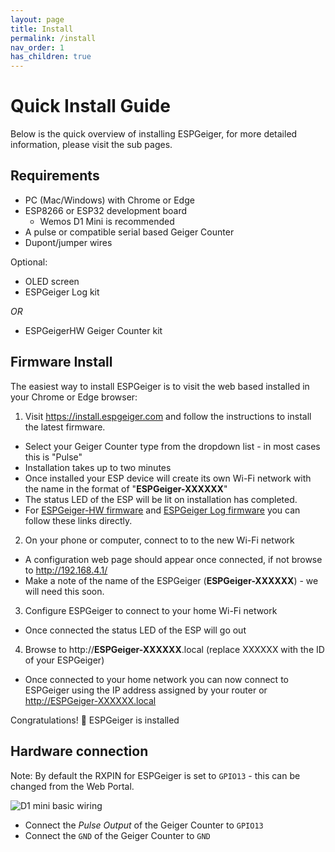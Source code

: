 ```yaml
---
layout: page
title: Install
permalink: /install
nav_order: 1
has_children: true
---
```


# Quick Install Guide

Below is the quick overview of installing ESPGeiger, for more detailed information, please visit the sub pages.

## Requirements

- PC (Mac/Windows) with Chrome or Edge
- ESP8266 or ESP32 development board
  - Wemos D1 Mini is recommended
- A pulse or compatible serial based Geiger Counter
- Dupont/jumper wires

Optional:

- OLED screen
- ESPGeiger Log kit

_OR_

- ESPGeigerHW Geiger Counter kit

## Firmware Install

The easiest way to install ESPGeiger is to visit the web based installed in your Chrome or Edge browser:

1. Visit <https://install.espgeiger.com> and follow the instructions to install the latest firmware.
  - Select your Geiger Counter type from the dropdown list - in most cases this is "Pulse"
  - Installation takes up to two minutes
  - Once installed your ESP device will create its own Wi-Fi network with the name in the format of "**ESPGeiger-XXXXXX**"
  - The status LED of the ESP will be lit on installation has completed.
  - For [ESPGeiger-HW firmware](https://install.espgeiger.com?board=espgeigerhw) and [ESPGeiger Log firmware](https://install.espgeiger.com?board=espgeigerlog) you can follow these links directly.
2. On your phone or computer, connect to to the new Wi-Fi network
  - A configuration web page should appear once connected, if not browse to <http://192.168.4.1/>
  - Make a note of the name of the ESPGeiger (**ESPGeiger-XXXXXX**) - we will need this soon.
3. Configure ESPGeiger to connect to your home Wi-Fi network
  - Once connected the status LED of the ESP will go out
4. Browse to http://**ESPGeiger-XXXXXX**.local (replace XXXXXX with the ID of your ESPGeiger)
  - Once connected to your home network you can now connect to ESPGeiger using the IP address assigned by your router or http://ESPGeiger-XXXXXX.local

Congratulations! 🎉 ESPGeiger is installed

## Hardware connection

Note: By default the RXPIN for ESPGeiger is set to `GPIO13` - this can be changed from the Web Portal.

<img src="/img/D1mini-basicwiring.png" title="D1 mini basic wiring">

- Connect the *Pulse Output* of the Geiger Counter to `GPIO13`
- Connect the `GND` of the Geiger Counter to `GND`

